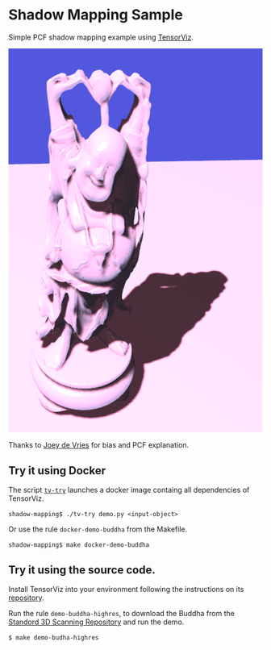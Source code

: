# Shadow Mapping Sample

Simple PCF shadow mapping example using
[TensorViz](https://gitlab.com/mipl/3d-reconstruction/tensorviz).

![](screenshot.png)

Thanks to [Joey de
Vries](https://learnopengl.com/Advanced-Lighting/Shadows/Shadow-Mapping)
for bias and PCF explanation.

## Try it using Docker

The script [`tv-try`](tv-try) launches a docker image containg all dependencies of TensorViz.

```shell
shadow-mapping$ ./tv-try demo.py <input-object>
```

Or use the rule `docker-demo-buddha` from the Makefile.

```shell
shadow-mapping$ make docker-demo-buddha
```

## Try it using the source code.

Install TensorViz into your environment following the instructions on
its [repository](https://gitlab.com/mipl/3d-reconstruction/tensorviz).

Run the rule `demo-buddha-highres`, to download the Buddha from the
[Standord 3D Scanning
Repository](http://graphics.stanford.edu/data/3Dscanrep/) and run the
demo.

```
$ make demo-budha-highres
```

